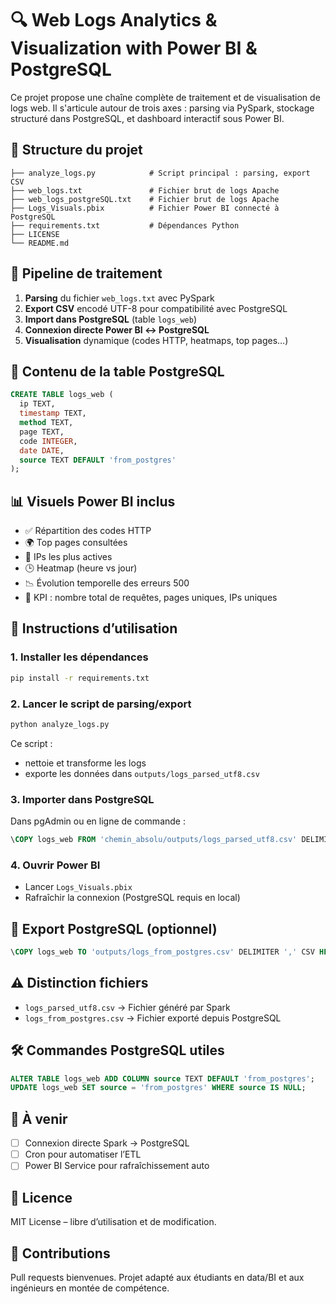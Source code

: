 # 🔍 Web Logs Analytics & Visualization with Power BI & PostgreSQL

Ce projet propose une chaîne complète de traitement et de visualisation de logs web. Il s'articule autour de trois axes : parsing via PySpark, stockage structuré dans PostgreSQL, et dashboard interactif sous Power BI.

## 📁 Structure du projet

```
├── analyze_logs.py            # Script principal : parsing, export CSV
├── web_logs.txt               # Fichier brut de logs Apache
├── web_logs_postgreSQL.txt    # Fichier brut de logs Apache
├── Logs_Visuals.pbix          # Fichier Power BI connecté à PostgreSQL
├── requirements.txt           # Dépendances Python
├── LICENSE
└── README.md
```

## 🔄 Pipeline de traitement

1. **Parsing** du fichier `web_logs.txt` avec PySpark  
2. **Export CSV** encodé UTF-8 pour compatibilité avec PostgreSQL  
3. **Import dans PostgreSQL** (table `logs_web`)  
4. **Connexion directe Power BI ↔ PostgreSQL**  
5. **Visualisation** dynamique (codes HTTP, heatmaps, top pages…)

## 🧠 Contenu de la table PostgreSQL

```sql
CREATE TABLE logs_web (
  ip TEXT,
  timestamp TEXT,
  method TEXT,
  page TEXT,
  code INTEGER,
  date DATE,
  source TEXT DEFAULT 'from_postgres'
);
```

## 📊 Visuels Power BI inclus

- ✅ Répartition des codes HTTP  
- 🌍 Top pages consultées  
- 🧠 IPs les plus actives  
- 🕒 Heatmap (heure vs jour)  
- 📉 Évolution temporelle des erreurs 500  
- 🧮 KPI : nombre total de requêtes, pages uniques, IPs uniques

## 🚀 Instructions d’utilisation

### 1. Installer les dépendances

```bash
pip install -r requirements.txt
```

### 2. Lancer le script de parsing/export

```bash
python analyze_logs.py
```

Ce script :
- nettoie et transforme les logs
- exporte les données dans `outputs/logs_parsed_utf8.csv`

### 3. Importer dans PostgreSQL

Dans pgAdmin ou en ligne de commande :

```sql
\COPY logs_web FROM 'chemin_absolu/outputs/logs_parsed_utf8.csv' DELIMITER ',' CSV HEADER;
```

### 4. Ouvrir Power BI

- Lancer `Logs_Visuals.pbix`
- Rafraîchir la connexion (PostgreSQL requis en local)

## 🧪 Export PostgreSQL (optionnel)

```sql
\COPY logs_web TO 'outputs/logs_from_postgres.csv' DELIMITER ',' CSV HEADER;
```

## ⚠️ Distinction fichiers

- `logs_parsed_utf8.csv` → Fichier généré par Spark
- `logs_from_postgres.csv` → Fichier exporté depuis PostgreSQL

## 🛠️ Commandes PostgreSQL utiles

```sql
ALTER TABLE logs_web ADD COLUMN source TEXT DEFAULT 'from_postgres';
UPDATE logs_web SET source = 'from_postgres' WHERE source IS NULL;
```

## 📌 À venir

- [ ] Connexion directe Spark → PostgreSQL  
- [ ] Cron pour automatiser l’ETL  
- [ ] Power BI Service pour rafraîchissement auto

## 📜 Licence

MIT License – libre d’utilisation et de modification.

## 🤝 Contributions

Pull requests bienvenues. Projet adapté aux étudiants en data/BI et aux ingénieurs en montée de compétence.

